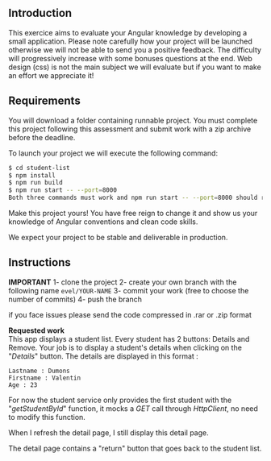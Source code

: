 ## Introduction

This exercice aims to evaluate your Angular knowledge by developing a small application.
Please note carefully how your project will be launched otherwise we will not be able to send you a positive feedback.
The difficulty will progressively increase with some bonuses questions at the end.
Web design (css) is not the main subject we will evaluate but if you want to make an effort we appreciate it!

## Requirements

You will download a folder containing runnable project. You must complete this project following this assessment and submit work with a zip archive before the deadline.

To launch your project we will execute the following command:

```sh
$ cd student-list
$ npm install
$ npm run build
$ npm run start -- --port=8000
Both three commands must work and npm run start -- --port=8000 should run a web server with your application available on port 8000.
```

Make this project yours! You have free reign to change it and show us your knowledge of Angular conventions and clean code skills.

We expect your project to be stable and deliverable in production.

## Instructions

**IMPORTANT**
1- clone the project
2- create your own branch with the following name `evel/YOUR-NAME`
3- commit your work (free to choose the number of commits)
4- push the branch

if you face issues please send the code compressed in .rar or .zip format

**Requested work**  
This app displays a student list. Every student has 2 buttons: Details and Remove.
Your job is to display a student's details when clicking on the "_Details_" button.
The details are displayed in this format :
```
Lastname : Dumons
Firstname : Valentin
Age : 23
```

For now the student service only provides the first student with the "_getStudentById_" function, it mocks a _GET_ call through _HttpClient_, no need to modify this function.

When I refresh the detail page, I still display this detail page.

The detail page contains a "return" button that goes back to the student list.
